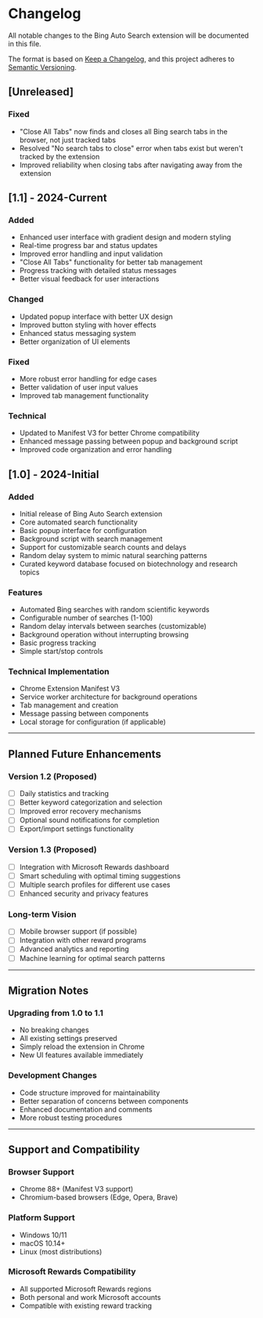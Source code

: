 # Changelog

All notable changes to the Bing Auto Search extension will be documented in this file.

The format is based on [Keep a Changelog](https://keepachangelog.com/en/1.0.0/),
and this project adheres to [Semantic Versioning](https://semver.org/spec/v2.0.0.html).

## [Unreleased]

### Fixed
- "Close All Tabs" now finds and closes all Bing search tabs in the browser, not just tracked tabs
- Resolved "No search tabs to close" error when tabs exist but weren't tracked by the extension
- Improved reliability when closing tabs after navigating away from the extension

## [1.1] - 2024-Current

### Added
- Enhanced user interface with gradient design and modern styling
- Real-time progress bar and status updates
- Improved error handling and input validation
- "Close All Tabs" functionality for better tab management
- Progress tracking with detailed status messages
- Better visual feedback for user interactions

### Changed
- Updated popup interface with better UX design
- Improved button styling with hover effects
- Enhanced status messaging system
- Better organization of UI elements

### Fixed
- More robust error handling for edge cases
- Better validation of user input values
- Improved tab management functionality

### Technical
- Updated to Manifest V3 for better Chrome compatibility
- Enhanced message passing between popup and background script
- Improved code organization and error handling

## [1.0] - 2024-Initial

### Added
- Initial release of Bing Auto Search extension
- Core automated search functionality
- Basic popup interface for configuration
- Background script with search management
- Support for customizable search counts and delays
- Random delay system to mimic natural searching patterns
- Curated keyword database focused on biotechnology and research topics

### Features
- Automated Bing searches with random scientific keywords
- Configurable number of searches (1-100)
- Random delay intervals between searches (customizable)
- Background operation without interrupting browsing
- Basic progress tracking
- Simple start/stop controls

### Technical Implementation
- Chrome Extension Manifest V3
- Service worker architecture for background operations
- Tab management and creation
- Message passing between components
- Local storage for configuration (if applicable)

---

## Planned Future Enhancements

### Version 1.2 (Proposed)
- [ ] Daily statistics and tracking
- [ ] Better keyword categorization and selection
- [ ] Improved error recovery mechanisms
- [ ] Optional sound notifications for completion
- [ ] Export/import settings functionality

### Version 1.3 (Proposed)
- [ ] Integration with Microsoft Rewards dashboard
- [ ] Smart scheduling with optimal timing suggestions
- [ ] Multiple search profiles for different use cases
- [ ] Enhanced security and privacy features

### Long-term Vision
- [ ] Mobile browser support (if possible)
- [ ] Integration with other reward programs
- [ ] Advanced analytics and reporting
- [ ] Machine learning for optimal search patterns

---

## Migration Notes

### Upgrading from 1.0 to 1.1
- No breaking changes
- All existing settings preserved
- Simply reload the extension in Chrome
- New UI features available immediately

### Development Changes
- Code structure improved for maintainability
- Better separation of concerns between components
- Enhanced documentation and comments
- More robust testing procedures

---

## Support and Compatibility

### Browser Support
- Chrome 88+ (Manifest V3 support)
- Chromium-based browsers (Edge, Opera, Brave)

### Platform Support
- Windows 10/11
- macOS 10.14+
- Linux (most distributions)

### Microsoft Rewards Compatibility
- All supported Microsoft Rewards regions
- Both personal and work Microsoft accounts
- Compatible with existing reward tracking